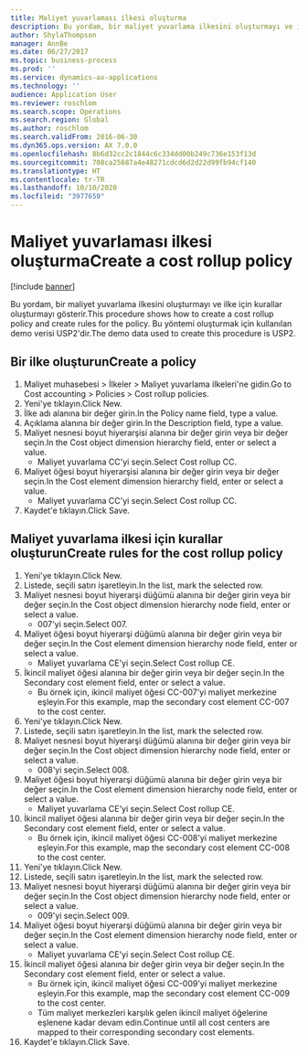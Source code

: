 ```yaml
---
title: Maliyet yuvarlaması ilkesi oluşturma
description: Bu yordam, bir maliyet yuvarlama ilkesini oluşturmayı ve ilke için kurallar oluşturmayı gösterir.
author: ShylaThompson
manager: AnnBe
ms.date: 06/27/2017
ms.topic: business-process
ms.prod: ''
ms.service: dynamics-ax-applications
ms.technology: ''
audience: Application User
ms.reviewer: roschlom
ms.search.scope: Operations
ms.search.region: Global
ms.author: roschlom
ms.search.validFrom: 2016-06-30
ms.dyn365.ops.version: AX 7.0.0
ms.openlocfilehash: 8b6d32cc2c1844c6c334dd00b249c736e153f13d
ms.sourcegitcommit: 708ca25687a4e48271cdcd6d2d22d99fb94cf140
ms.translationtype: HT
ms.contentlocale: tr-TR
ms.lasthandoff: 10/10/2020
ms.locfileid: "3977659"
---
```

# <a name="create-a-cost-rollup-policy"></a><span data-ttu-id="f3c56-103">Maliyet yuvarlaması ilkesi oluşturma</span><span class="sxs-lookup"><span data-stu-id="f3c56-103">Create a cost rollup policy</span></span>

[!include [banner](../../includes/banner.md)]

<span data-ttu-id="f3c56-104">Bu yordam, bir maliyet yuvarlama ilkesini oluşturmayı ve ilke için kurallar oluşturmayı gösterir.</span><span class="sxs-lookup"><span data-stu-id="f3c56-104">This procedure shows how to create a cost rollup policy and create rules for the policy.</span></span> <span data-ttu-id="f3c56-105">Bu yöntemi oluşturmak için kullanılan demo verisi USP2'dir.</span><span class="sxs-lookup"><span data-stu-id="f3c56-105">The demo data used to create this procedure is USP2.</span></span>


## <a name="create-a-policy"></a><span data-ttu-id="f3c56-106">Bir ilke oluşturun</span><span class="sxs-lookup"><span data-stu-id="f3c56-106">Create a policy</span></span>
1. <span data-ttu-id="f3c56-107">Maliyet muhasebesi > İlkeler > Maliyet yuvarlama ilkeleri'ne gidin.</span><span class="sxs-lookup"><span data-stu-id="f3c56-107">Go to Cost accounting > Policies > Cost rollup policies.</span></span>
2. <span data-ttu-id="f3c56-108">Yeni'ye tıklayın.</span><span class="sxs-lookup"><span data-stu-id="f3c56-108">Click New.</span></span>
3. <span data-ttu-id="f3c56-109">İlke adı alanına bir değer girin.</span><span class="sxs-lookup"><span data-stu-id="f3c56-109">In the Policy name field, type a value.</span></span>
4. <span data-ttu-id="f3c56-110">Açıklama alanına bir değer girin.</span><span class="sxs-lookup"><span data-stu-id="f3c56-110">In the Description field, type a value.</span></span>
5. <span data-ttu-id="f3c56-111">Maliyet nesnesi boyut hiyerarşisi alanına bir değer girin veya bir değer seçin.</span><span class="sxs-lookup"><span data-stu-id="f3c56-111">In the Cost object dimension hierarchy field, enter or select a value.</span></span>
    * <span data-ttu-id="f3c56-112">Maliyet yuvarlama CC'yi seçin.</span><span class="sxs-lookup"><span data-stu-id="f3c56-112">Select Cost rollup CC.</span></span>  
6. <span data-ttu-id="f3c56-113">Maliyet öğesi boyut hiyerarşisi alanına bir değer girin veya bir değer seçin.</span><span class="sxs-lookup"><span data-stu-id="f3c56-113">In the Cost element dimension hierarchy field, enter or select a value.</span></span>
    * <span data-ttu-id="f3c56-114">Maliyet yuvarlama CC'yi seçin.</span><span class="sxs-lookup"><span data-stu-id="f3c56-114">Select Cost rollup CC.</span></span>  
7. <span data-ttu-id="f3c56-115">Kaydet'e tıklayın.</span><span class="sxs-lookup"><span data-stu-id="f3c56-115">Click Save.</span></span>

## <a name="create-rules-for-the-cost-rollup-policy"></a><span data-ttu-id="f3c56-116">Maliyet yuvarlama ilkesi için kurallar oluşturun</span><span class="sxs-lookup"><span data-stu-id="f3c56-116">Create rules for the cost rollup policy</span></span>
1. <span data-ttu-id="f3c56-117">Yeni'ye tıklayın.</span><span class="sxs-lookup"><span data-stu-id="f3c56-117">Click New.</span></span>
2. <span data-ttu-id="f3c56-118">Listede, seçili satırı işaretleyin.</span><span class="sxs-lookup"><span data-stu-id="f3c56-118">In the list, mark the selected row.</span></span>
3. <span data-ttu-id="f3c56-119">Maliyet nesnesi boyut hiyerarşi düğümü alanına bir değer girin veya bir değer seçin.</span><span class="sxs-lookup"><span data-stu-id="f3c56-119">In the Cost object dimension hierarchy node field, enter or select a value.</span></span>
    * <span data-ttu-id="f3c56-120">007'yi seçin.</span><span class="sxs-lookup"><span data-stu-id="f3c56-120">Select 007.</span></span>  
4. <span data-ttu-id="f3c56-121">Maliyet öğesi boyut hiyerarşi düğümü alanına bir değer girin veya bir değer seçin.</span><span class="sxs-lookup"><span data-stu-id="f3c56-121">In the Cost element dimension hierarchy node field, enter or select a value.</span></span>
    * <span data-ttu-id="f3c56-122">Maliyet yuvarlama CE'yi seçin.</span><span class="sxs-lookup"><span data-stu-id="f3c56-122">Select Cost rollup CE.</span></span>  
5. <span data-ttu-id="f3c56-123">İkincil maliyet öğesi alanına bir değer girin veya bir değer seçin.</span><span class="sxs-lookup"><span data-stu-id="f3c56-123">In the Secondary cost element field, enter or select a value.</span></span>
    * <span data-ttu-id="f3c56-124">Bu örnek için, ikincil maliyet öğesi CC-007'yi maliyet merkezine eşleyin.</span><span class="sxs-lookup"><span data-stu-id="f3c56-124">For this example, map the secondary cost element CC-007 to the cost center.</span></span>  
6. <span data-ttu-id="f3c56-125">Yeni'ye tıklayın.</span><span class="sxs-lookup"><span data-stu-id="f3c56-125">Click New.</span></span>
7. <span data-ttu-id="f3c56-126">Listede, seçili satırı işaretleyin.</span><span class="sxs-lookup"><span data-stu-id="f3c56-126">In the list, mark the selected row.</span></span>
8. <span data-ttu-id="f3c56-127">Maliyet nesnesi boyut hiyerarşi düğümü alanına bir değer girin veya bir değer seçin.</span><span class="sxs-lookup"><span data-stu-id="f3c56-127">In the Cost object dimension hierarchy node field, enter or select a value.</span></span>
    * <span data-ttu-id="f3c56-128">008'yi seçin.</span><span class="sxs-lookup"><span data-stu-id="f3c56-128">Select 008.</span></span>  
9. <span data-ttu-id="f3c56-129">Maliyet öğesi boyut hiyerarşi düğümü alanına bir değer girin veya bir değer seçin.</span><span class="sxs-lookup"><span data-stu-id="f3c56-129">In the Cost element dimension hierarchy node field, enter or select a value.</span></span>
    * <span data-ttu-id="f3c56-130">Maliyet yuvarlama CE'yi seçin.</span><span class="sxs-lookup"><span data-stu-id="f3c56-130">Select Cost rollup CE.</span></span>  
10. <span data-ttu-id="f3c56-131">İkincil maliyet öğesi alanına bir değer girin veya bir değer seçin.</span><span class="sxs-lookup"><span data-stu-id="f3c56-131">In the Secondary cost element field, enter or select a value.</span></span>
    * <span data-ttu-id="f3c56-132">Bu örnek için, ikincil maliyet öğesi CC-008'yi maliyet merkezine eşleyin.</span><span class="sxs-lookup"><span data-stu-id="f3c56-132">For this example, map the secondary cost element CC-008 to the cost center.</span></span>  
11. <span data-ttu-id="f3c56-133">Yeni'ye tıklayın.</span><span class="sxs-lookup"><span data-stu-id="f3c56-133">Click New.</span></span>
12. <span data-ttu-id="f3c56-134">Listede, seçili satırı işaretleyin.</span><span class="sxs-lookup"><span data-stu-id="f3c56-134">In the list, mark the selected row.</span></span>
13. <span data-ttu-id="f3c56-135">Maliyet nesnesi boyut hiyerarşi düğümü alanına bir değer girin veya bir değer seçin.</span><span class="sxs-lookup"><span data-stu-id="f3c56-135">In the Cost object dimension hierarchy node field, enter or select a value.</span></span>
    * <span data-ttu-id="f3c56-136">009'yi seçin.</span><span class="sxs-lookup"><span data-stu-id="f3c56-136">Select 009.</span></span>  
14. <span data-ttu-id="f3c56-137">Maliyet öğesi boyut hiyerarşi düğümü alanına bir değer girin veya bir değer seçin.</span><span class="sxs-lookup"><span data-stu-id="f3c56-137">In the Cost element dimension hierarchy node field, enter or select a value.</span></span>
    * <span data-ttu-id="f3c56-138">Maliyet yuvarlama CE'yi seçin.</span><span class="sxs-lookup"><span data-stu-id="f3c56-138">Select Cost rollup CE.</span></span>  
15. <span data-ttu-id="f3c56-139">İkincil maliyet öğesi alanına bir değer girin veya bir değer seçin.</span><span class="sxs-lookup"><span data-stu-id="f3c56-139">In the Secondary cost element field, enter or select a value.</span></span>
    * <span data-ttu-id="f3c56-140">Bu örnek için, ikincil maliyet öğesi CC-009'yi maliyet merkezine eşleyin.</span><span class="sxs-lookup"><span data-stu-id="f3c56-140">For this example, map the secondary cost element CC-009 to the cost center.</span></span>  
    * <span data-ttu-id="f3c56-141">Tüm maliyet merkezleri karşılık gelen ikincil maliyet öğelerine eşlenene kadar devam edin.</span><span class="sxs-lookup"><span data-stu-id="f3c56-141">Continue until all cost centers are mapped to their corresponding secondary cost elements.</span></span>  
16. <span data-ttu-id="f3c56-142">Kaydet'e tıklayın.</span><span class="sxs-lookup"><span data-stu-id="f3c56-142">Click Save.</span></span>

